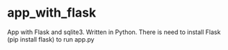 # app_with_flask
App with Flask and sqlite3. Written in Python.
There is need to install Flask (pip install flask) to run app.py